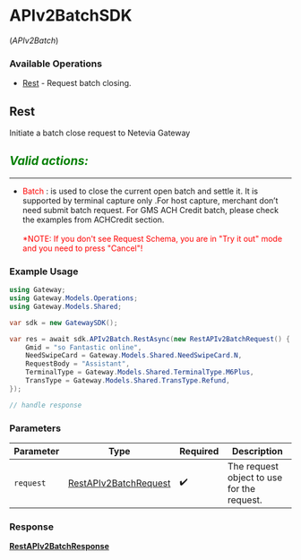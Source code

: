# APIv2BatchSDK
(*APIv2Batch*)

### Available Operations

* [Rest](#rest) - Request batch closing.

## Rest

Initiate a batch close request to Netevia Gateway

***<span style="color:green">Valid actions:</span>***
---
___
- <span style="color:red">Batch</span> : is used to close the current open batch and settle it. It is supported by terminal capture only .For host capture, merchant don’t need submit batch request. For GMS ACH Credit batch, please check the examples from ACHCredit section.
<br><br><span style="color:red">*NOTE: If you don't see Request Schema, you are in "Try it out" mode and you need to press "Cancel"!</span>


### Example Usage

```csharp
using Gateway;
using Gateway.Models.Operations;
using Gateway.Models.Shared;

var sdk = new GatewaySDK();

var res = await sdk.APIv2Batch.RestAsync(new RestAPIv2BatchRequest() {
    Gmid = "so Fantastic online",
    NeedSwipeCard = Gateway.Models.Shared.NeedSwipeCard.N,
    RequestBody = "Assistant",
    TerminalType = Gateway.Models.Shared.TerminalType.M6Plus,
    TransType = Gateway.Models.Shared.TransType.Refund,
});

// handle response
```

### Parameters

| Parameter                                                                 | Type                                                                      | Required                                                                  | Description                                                               |
| ------------------------------------------------------------------------- | ------------------------------------------------------------------------- | ------------------------------------------------------------------------- | ------------------------------------------------------------------------- |
| `request`                                                                 | [RestAPIv2BatchRequest](../../models/operations/RestAPIv2BatchRequest.md) | :heavy_check_mark:                                                        | The request object to use for the request.                                |


### Response

**[RestAPIv2BatchResponse](../../models/operations/RestAPIv2BatchResponse.md)**

